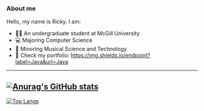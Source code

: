 ### About me

Hello, my name is Ricky. I am:
- 👨‍🎓 An undergraduate student at McGill University
- 💻 Majoring Computer Science 
- 🎼 Minoring Musical Science and Technology
- 👀 Check my portfolio: 
https://img.shields.io/endpoint?label=Java&url=Java

---
[![Anurag's GitHub stats](https://github-readme-stats.vercel.app/api?username=RickyYoum&theme=aura&show_icons=true)](https://github.com/anuraghazra/github-readme-stats)
---
[![Top Langs](https://github-readme-stats.vercel.app/api/top-langs/?username=RickyYoum)](https://github.com/anuraghazra/github-readme-stats)



<!--
**RickyYoum/RickyYoum** is a ✨ _special_ ✨ repository because its `README.md` (this file) appears on your GitHub profile.

Here are some ideas to get you started:

- 🔭 I’m currently working on ...

- 👯 I’m looking to collaborate on ...
- 🤔 I’m looking for help with ...
- 💬 Ask me about ...
- 📫 How to reach me: ...
- 😄 Pronouns: ...
- ⚡ Fun fact: ...
-->
